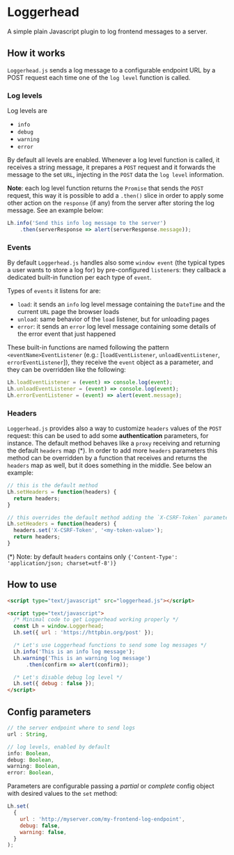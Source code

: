 # Loggerhead
A simple plain Javascript plugin to log frontend messages to a server.

## How it works
`Loggerhead.js` sends a log message to a configurable endpoint URL by a POST request each time one of the `log level` function is called.

### Log levels
Log levels are
* `info`
* `debug`
* `warning`
* `error`

By default all levels are enabled. Whenever a log level function is called, it receives a string message, it prepares a `POST` request and it forwards the message to the set `URL`, injecting in the `POST` data the `log level` information.

**Note**: each log level function returns the `Promise` that sends the `POST` request, this way it is possible to add a `.then()` slice in order to apply some other action on the `response` (if any) from the server after storing the log message. See an example below:
```javascript
Lh.info('Send this info log message to the server')
    .then(serverResponse => alert(serverResponse.message));
```

### Events
By default `Loggerhead.js` handles also some `window event` (the typical types a user wants to store a log for) by pre-configured `listener`s: they callback a dedicated built-in function per each type of `event`.

Types of `events` it listens for are:
* `load`: it sends an `info` log level message containing the `DateTime` and the current `URL` page the browser loads
* `unload`: same behavior of the `load` listener, but for unloading pages
* `error`: it sends an `error` log level message containing some details of the error event that just happened

These built-in functions are named following the pattern `<eventName>EventListener` (e.g.: [`loadEventListener`, `unloadEventListener`, `errorEventListener`]), they receive the `event` object as a parameter, and they can be overridden like the following:

```javascript
Lh.loadEventListener = (event) => console.log(event);
Lh.unloadEventListener = (event) => console.log(event);
Lh.errorEventListener = (event) => alert(event.message);
```

### Headers
`Loggerhead.js` provides also a way to customize `headers` values of the `POST` request: this can be used to add some **authentication** parameters, for instance. The default method behaves like a `proxy` receiving and returning the default `headers` map (*). In order to add more `headers` parameters this method can be overridden by a function that receives and returns the `headers` map as well, but it does something in the middle. See below an example:

```javascript
// this is the default method
Lh.setHeaders = function(headers) {
  return headers;
}

// this overrides the default method adding the `X-CSRF-Token` parameters in the `headers` map
Lh.setHeaders = function(headers) {
  headers.set('X-CSRF-Token', '<my-token-value>');
  return headers;
}
```

(*) Note: by default `headers` contains only `{'Content-Type': 'application/json; charset=utf-8')}`

## How to use
```html
<script type="text/javascript" src="loggerhead.js"></script>

<script type="text/javascript">
  /* Minimal code to get Loggerhead working properly */
  const Lh = window.Loggerhead;
  Lh.set({ url : 'https://httpbin.org/post' });

  /* Let's use Loggerhead functions to send some log messages */
  Lh.info('This is an info log message');
  Lh.warning('This is an warning log message')
      .then(confirm => alert(confirm));

  /* Let's disable debug log level */
  Lh.set({ debug : false });
</script>
```

## Config parameters
```javascript
// the server endpoint where to send logs
url : String,

// log levels, enabled by default
info: Boolean,
debug: Boolean,
warning: Boolean,
error: Boolean,
```

Parameters are configurable passing a *partial* or *complete* config object with desired values to the `set` method:

```javascript
Lh.set(
  {
    url : 'http://myserver.com/my-frontend-log-endpoint',
    debug: false,
    warning: false,
  }
);
```
